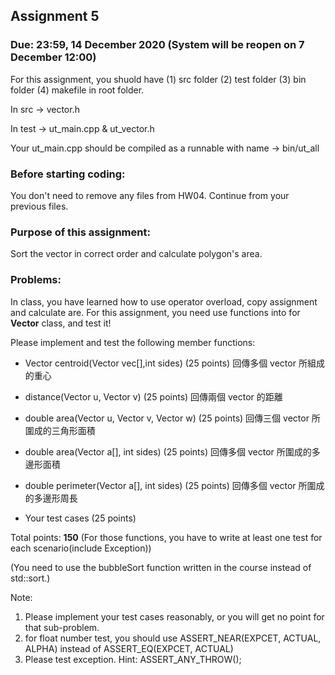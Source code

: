 ## Assignment 5

### Due: 23:59, 14 December 2020 (System will be reopen on 7 December 12:00)

For this assignment, you shuold have (1) src folder (2) test folder (3) bin folder (4) makefile in root folder.

In src -> vector.h

In test -> ut_main.cpp & ut_vector.h

Your ut_main.cpp should be compiled as a runnable with name -> bin/ut_all

### Before starting coding:

You don't need to remove any files from HW04. Continue from your previous files.

### Purpose of this assignment:

Sort the vector in correct order and calculate polygon's area.

### Problems:

In class, you have learned how to use operator overload, copy assignment and calculate are. For this assignment, you need use functions into for **Vector** class, and test it!

Please implement and test the following member functions:

- Vector centroid(Vector vec[],int sides) 	(25 points) 回傳多個 vector 所組成的重心
- distance(Vector u, Vector v)				(25 points) 回傳兩個 vector 的距離
- double area(Vector u, Vector v, Vector w) (25 points) 回傳三個 vector 所圍成的三角形面積
- double area(Vector a[], int sides)		(25 points) 回傳多個 vector 所圍成的多邊形面積
- double perimeter(Vector a[], int sides)	(25 points) 回傳多個 vector 所圍成的多邊形周長

- Your test cases                           (25 points)

Total points: **150**
(For those functions, you have to write at least one test for each scenario(include Exception))

(You need to use the bubbleSort function written in the course instead of std::sort.)

Note:
1. Please implement your test cases reasonably, or you will get no point for that sub-problem.
2. for float number test, you should use ASSERT_NEAR(EXPCET, ACTUAL, ALPHA) instead of ASSERT_EQ(EXPCET, ACTUAL)
3. Please test exception. Hint: ASSERT_ANY_THROW();
